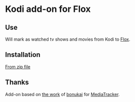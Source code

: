# Kodi add-on for Flox

## Use

Will mark as watched tv shows and movies from Kodi to [Flox](https://github.com/simounet/flox).

## Installation

[From zip file](https://github.com/simounet/script.flox/releases/latest/download/script.flox.zip)

## Thanks

Add-on based on [the work](https://github.com/bonukai/script.mediatracker) of [bonukai](https://github.com/bonukai) for [MediaTracker](https://github.com/bonukai/MediaTracker).
